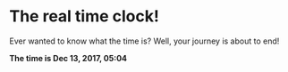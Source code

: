 # The real time clock!

Ever wanted to know what the time is? Well, your journey is about to end!

**The time is Dec 13, 2017, 05:04**